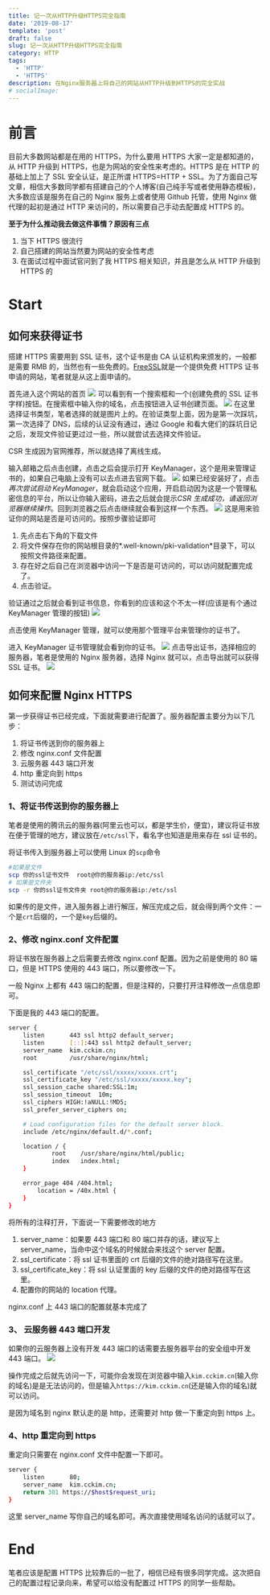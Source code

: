```yaml
---
title: 记一次从HTTP升级HTTPS完全指南
date: '2019-08-17'
template: 'post'
draft: false
slug: 记一次从HTTP升级HTTPS完全指南
category: HTTP
tags:
  - 'HTTP'
  - 'HTTPS'
description: 在Nginx服务器上将自己的网站从HTTP升级到HTTPS的完全实战
# socialImage:
---
```


# 前言

目前大多数网站都是在用的 HTTPS，为什么要用 HTTPS 大家一定是都知道的，从 HTTP 升级到 HTTPS，也是为网站的安全性来考虑的。HTTPS 是在 HTTP 的基础上加上了 SSL 安全认证，是正所谓 HTTPS=HTTP + SSL。为了方面自己写文章，相信大多数同学都有搭建自己的个人博客(自己纯手写或者使用静态模板)，大多数应该是服务在自己的 Nginx 服务上或者使用 Github 托管，使用 Nginx 做代理的起初是通过 HTTP 来访问的，所以需要自己手动去配置成 HTTPS 的。

**至于为什么推动我去做这件事情？原因有三点**

1. 当下 HTTPS 很流行
2. 自己搭建的网站当然要为网站的安全性考虑
3. 在面试过程中面试官问到了我 HTTPS 相关知识，并且是怎么从 HTTP 升级到 HTTPS 的

# Start

## 如何来获得证书

搭建 HTTPS 需要用到 SSL 证书，这个证书是由 CA 认证机构来颁发的，一般都是需要 RMB 的，当然也有一些免费的。[FreeSSL](https://freessl.cn/)就是一个提供免费 HTTPS 证书申请的网站，笔者就是从这上面申请的。

首先进入这个网站的首页
![](./1.jpeg)
可以看到有一个搜索框和一个(创建免费的 SSL 证书字样)按钮。在搜索框中输入你的域名，点击按钮进入证书创建页面。
![](./2.jpg)
在这里选择证书类型，笔者选择的就是图片上的。在验证类型上面，因为是第一次踩坑，第一次选择了 DNS，后续的认证没有通过，通过 Google 和看大佬们的踩坑日记之后，发现文件验证更过过一些，所以就尝试去选择文件验证。

CSR 生成因为官网推荐，所以就选择了离线生成。

输入邮箱之后点击创建，点击之后会提示打开 KeyManager，这个是用来管理证书的，如果自己电脑上没有可以去点进去官网下载。
![](./3.jpg)
如果已经安装好了，点击*再次尝试启动 KeyManager*，就会启动这个应用，开启启动因为这是一个管理私密信息的平台，所以让你输入密码，进去之后就会提示*CSR 生成成功，请返回浏览器继续操作*。回到浏览器之后点击继续就会看到这样一个东西。
![](./4.jpg)
这是用来验证你的网站是否是可访问的。按照步骤验证即可

1. 先点击右下角的下载文件
2. 将文件保存在你的网站根目录的*.well-known/pki-validation*目录下，可以按照文件路径来配置。
3. 存在好之后自己在浏览器中访问一下是否是可访问的，可以访问就配置完成了。
4. 点击验证。

验证通过之后就会看到证书信息，你看到的应该和这个不太一样(应该是有个通过 KeyManager 管理的按钮)
![](https://51shenyun.cn/wp-content/uploads/2018/07/20180726150556_68614.jpg)

点击使用 KeyManager 管理，就可以使用那个管理平台来管理你的证书了。

进入 KeyManager 证书管理就会看到你的证书。
![](./5.jpg)
点击导出证书，选择相应的服务器，笔者是使用的 Nginx 服务器，选择 Nginx 就可以，点击导出就可以获得 SSL 证书。
![](./6.jpg)

## 如何来配置 Nginx HTTPS

第一步获得证书已经完成，下面就需要进行配置了。服务器配置主要分为以下几步：

1. 将证书传送到你的服务器上
2. 修改 nginx.conf 文件配置
3. 云服务器 443 端口开发
4. http 重定向到 https
5. 测试访问完成

### 1、将证书传送到你的服务器上

笔者是使用的腾讯云的服务器(阿里云也可以，都是学生价，便宜)，建议将证书放在便于管理的地方，建议放在`/etc/ssl`下，看名字也知道是用来存在 ssl 证书的。

将证书传入到服务器上可以使用 Linux 的`scp`命令

```sh
#如果是文件
scp 你的ssl证书文件  root@你的服务器ip:/etc/ssl
# 如果是文件夹
scp -r 你的ssl证书文件夹 root@你的服务器ip:/etc/ssl
```

如果传的是文件，进入服务器上进行解压，解压完成之后，就会得到两个文件：一个是`crt`后缀的，一个是`key`后缀的。

### 2、修改 nginx.conf 文件配置

将证书放在服务器上之后需要去修改 nginx.conf 配置。因为之前是使用的 80 端口，但是 HTTPS 使用的 443 端口，所以要修改一下。

一般 Nginx 上都有 443 端口的配置，但是注释的，只要打开注释修改一点信息即可。

下面是我的 443 端口的配置。

```sh
server {
    listen       443 ssl http2 default_server;
    listen       [::]:443 ssl http2 default_server;
    server_name  kim.cckim.cn;
    root         /usr/share/nginx/html;

    ssl_certificate "/etc/ssl/xxxxx/xxxxx.crt";
    ssl_certificate_key "/etc/ssl/xxxxx/xxxxx.key";
    ssl_session_cache shared:SSL:1m;
    ssl_session_timeout  10m;
    ssl_ciphers HIGH:!aNULL:!MD5;
    ssl_prefer_server_ciphers on;

    # Load configuration files for the default server block.
    include /etc/nginx/default.d/*.conf;

    location / {
            root    /usr/share/nginx/html/public;
            index   index.html;
    }

    error_page 404 /404.html;
        location = /40x.html {
    }
}
```

将所有的注释打开，下面说一下需要修改的地方

1. server_name：如果要 443 端口和 80 端口并存的话，建议写上 server_name，当命中这个域名的时候就会来找这个 server 配置。
2. ssl_certificate：将 ssl 证书里面的 crt 后缀的文件的绝对路径写在这里。
3. ssl_certificate_key：将 ssl 认证里面的 key 后缀的文件的绝对路径写在这里。
4. 配置你的网站的 location 代理。

nginx.conf 上 443 端口的配置就基本完成了

### 3、 云服务器 443 端口开发

如果你的云服务器上没有开发 443 端口的话需要去服务器平台的安全组中开发 443 端口。
![](./7.jpg)

操作完成之后就先访问一下，可能你会发现在浏览器中输入`kim.cckim.cn`(输入你的域名)是是无法访问的，但是输入`https://kim.cckim.cn`(还是输入你的域名)就可以访问。

是因为域名到 nginx 默认走的是 http，还需要对 http 做一下重定向到 https 上。

### 4、http 重定向到 https

重定向只需要在 nginx.conf 文件中配置一下即可。

```sh
server {
    listen       80;
    server_name  kim.cckim.cn;
    return 301 https://$host$request_uri;
}
```

这里 server_name 写你自己的域名即可。再次直接使用域名访问的话就可以了。

# End

笔者应该是配置 HTTPS 比较靠后的一批了，相信已经有很多同学完成。这次把自己的配置过程记录向来，希望可以给没有配置过 HTTPS 的同学一些帮助。

